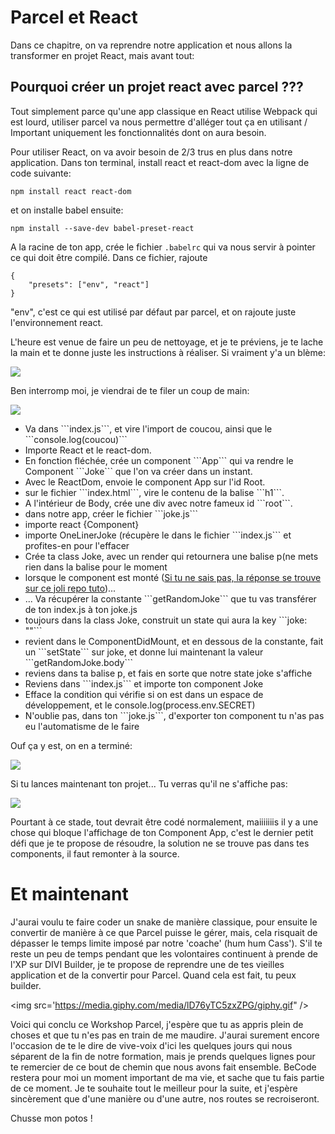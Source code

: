 
<h1>Parcel et React</h1>

Dans ce chapitre, on va reprendre notre application et nous allons la transformer en projet React, mais avant tout:

<h2> Pourquoi créer un projet react avec parcel ??? </h2>

Tout simplement parce qu'une app classique en React utilise Webpack qui est lourd, utiliser parcel va nous permettre d'alléger tout ça en utilisant / Important uniquement les fonctionnalités dont on aura besoin.

Pour utiliser React, on va avoir besoin de 2/3 trus en plus dans notre application.
Dans ton terminal, install react et react-dom avec la ligne de code suivante:

```
npm install react react-dom
```

et on installe babel ensuite:

```
npm install --save-dev babel-preset-react
```

A la racine de ton app, crée le fichier ```.babelrc``` qui va nous servir à pointer ce qui doit être compilé. Dans ce fichier, rajoute

```
{
    "presets": ["env", "react"]
}
```

"env", c'est ce qui est utilisé par défaut par parcel, et on rajoute juste l'environnement react.

L'heure est venue de faire un peu de nettoyage, et je te préviens, je te lache la main et te donne juste les instructions à réaliser. Si vraiment y'a un blème:

<img src="https://66.media.tumblr.com/8f5ac41977e5aa367b19a1e708317a54/tumblr_inline_olffrrNIPz1s9x8us_500.gif" />

Ben interromp moi, je viendrai de te filer un coup de main:

<img src="https://media.giphy.com/media/XzD71I16QPnuU/giphy.gif" />



<ul>
  <li>Va dans ```index.js```, et vire l'import de coucou, ainsi que le ```console.log(coucou)```</li>

<li>Importe React et le react-dom.</li>

<li>En fonction fléchée, crée un component ```App``` qui va rendre le Component ```Joke``` que l'on va créer dans un instant.</li>

<li>Avec le ReactDom, envoie le component App sur l'id Root.</li>

<li>sur le fichier ```index.html```, vire le contenu de la balise ```h1```.</li>

<li>A l'intérieur de Body, crée une div avec notre fameux id ```root```.</li>

<li>dans notre app, créer le fichier ```joke.js```</li>

<li>importe react {Component}</li>

<li>importe OneLinerJoke (récupère le dans le fichier ```index.js``` et profites-en pour l'effacer</li>

<li>Crée ta class Joke, avec un render qui retournera une balise p(ne mets rien dans la balise pour le moment</li>

<li> lorsque le component est monté (<a href="https://github.com/GuyVil1/theorie-React/blob/master/10.de-l-enfant-vers-le-parent.md">Si tu ne sais pas, la réponse se trouve sur ce joli repo tuto</a>)... </li>

<li>... Va récupérer la constante ```getRandomJoke``` que tu vas transférer de ton index.js à ton joke.js</li>

<li> toujours dans la class Joke, construit un state qui aura la key ```joke: ""```</li>

<li>revient dans le ComponentDidMount, et en dessous de la constante, fait un ```setState``` sur joke, et donne lui maintenant la valeur ```getRandomJoke.body```</li>

<li>reviens dans ta balise p, et fais en sorte que notre state joke s'affiche</li> 

<li> Reviens dans ```index.js``` et importe ton component Joke</li>

<li>Efface la condition qui vérifie si on est dans un espace de développement, et le console.log(process.env.SECRET)</li>

<li>N'oublie pas, dans ton ```joke.js```, d'exporter ton component tu n'as pas eu l'automatisme de le faire</li>

</ul>


Ouf ça y est, on en a terminé:

<img src="http://welikeit.fr/wp-content/uploads/2014/08/bvb104-gif-drew-relief.gif" />

Si tu lances maintenant ton projet... Tu verras qu'il ne s'affiche pas:

<img src="https://thumbs.gfycat.com/AngryBrokenKodiakbear-max-1mb.gif" />

Pourtant à ce stade, tout devrait être codé normalement, maiiiiiiis il y a une chose qui bloque l'affichage de ton Component App, c'est le dernier petit défi que je te propose de résoudre, la solution ne se trouve pas dans tes components, il faut remonter à la source.

<h1> Et maintenant</h1>

J'aurai voulu  te faire coder un snake de manière classique, pour ensuite le convertir de manière à ce que Parcel puisse le gérer, mais, cela risquait de dépasser le temps limite imposé par notre 'coache' (hum hum Cass').
S'il te reste un peu de temps pendant que les volontaires continuent à prende de l'XP sur DIVI Builder, je te propose de reprendre une de tes vieilles application et de la convertir pour Parcel. Quand cela est fait, tu peux builder.

<img src='https://media.giphy.com/media/lD76yTC5zxZPG/giphy.gif" />
          
Voici qui conclu ce Workshop Parcel, j'espère que tu as appris plein de choses et que tu n'es pas en train de me maudire. J'aurai surement encore l'occasion de te le dire de vive-voix d'ici les quelques jours qui nous séparent de la fin de notre formation, mais je prends quelques lignes pour te remercier de ce bout de chemin que nous avons fait ensemble.
BeCode restera pour moi un moment important de ma vie, et sache que tu fais partie de ce moment.
Je te souhaite tout le meilleur pour la suite, et j'espère sincèrement que d'une manière ou d'une autre, nos routes se recroiseront.

Chusse mon potos !
